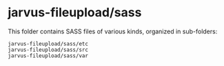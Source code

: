 # jarvus-fileupload/sass

This folder contains SASS files of various kinds, organized in sub-folders:

    jarvus-fileupload/sass/etc
    jarvus-fileupload/sass/src
    jarvus-fileupload/sass/var
